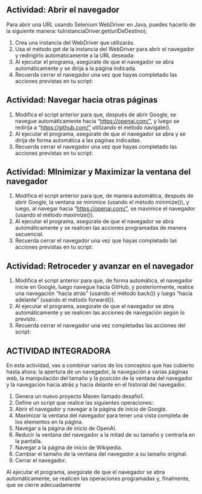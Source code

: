 ## Actividad: Abrir el navegador

Para abrir una URL usando Selenium WebDriver en Java, puedes hacerlo de la siguiente manera: tuInstanciaDriver.get(urlDeDestino);

  1. Crea una instancia del WebDriver que utilizarás.
  2. Usa el método get de la instancia del WebDriver para 
     abrir el navegador y redirigirlo automáticamente a la URL deseada:
  3. Al ejecutar el programa, asegúrate de que el navegador se abra automáticamente 
     y se dirija a la página indicada.
  4. Recuerda cerrar el navegador una vez que hayas completado las acciones previstas 
     en tu script:
     
     
## Actividad: Navegar hacia otras páginas

  1. Modifica el script anterior para que, después de abrir Google, se navegue automáticamente hacia “https://openai.com/”, y luego 
     se redirija a “https://github.com/” utilizando el método navigate().
  2. Al ejecutar el programa, asegúrate de que el navegador se abra y se dirija de 
     forma automática a las páginas indicadas.
  3. Recuerda cerrar el navegador una vez que hayas completado las acciones previstas en tu script:
  
  
## Actividad: MInimizar y Maximizar la ventana del navegador

  1. Modifica el script anterior para que, de manera automática, después de abrir Google, 
     la ventana se minimice (usando el método minimize()), y luego, al navegar hacia 
     “https://openai.com/”, se maximice el navegador (usando el método maximize()).  
  2. Al ejecutar el programa, asegúrate de que el navegador se abra automáticamente y se 
     realicen las acciones programadas de manera secuencial.  
  3. Recuerda cerrar el navegador una vez que hayas completado las acciones previstas en tu script:
  
  
## Actividad: Retroceder y avanzar en el navegador

  1. Modifica el script anterior para que, de forma automática, el navegador inicie en Google, 
     luego navegue hacia GitHub, y posteriormente, realice una navegación “hacia atrás” 
     (usando el método back()) y luego “hacia adelante” (usando el método forward()).  
  2. Al ejecutar el programa, asegúrate de que el navegador se abra automáticamente y se 
     realicen las acciones de navegación según lo previsto.  
  3. Recuerda cerrar el navegador una vez completadas las acciones del script:
  
## ACTIVIDAD INTEGRADORA

En esta actividad, vas a combinar varios de los conceptos que has cubierto hasta ahora: 
la apertura de un navegador, la navegación a varias páginas web, la manipulación del tamaño 
y la posición de la ventana del navegador y la navegación hacia atrás y hacia delante en el 
historial del navegador. 

  1. Genera un nuevo proyecto Maven llamado desafio1.
  2. Define un script que realice las siguientes operaciones:. 
  3. Abrir el navegador y navegar a la página de inicio de Google.
  4. Maximizar la ventana del navegador para tener una vista completa de los elementos en la página.
  5. Navegar a la página de inicio de OpenAI.
  6. Reducir la ventana del navegador a la mitad de su tamaño y centrarla en la pantalla.
  7. Navegar a la página de inicio de Wikipedia. 
  8. Cambiar el tamaño de la ventana del navegador a su tamaño original.
  9. Cerrar el navegador.

Al ejecutar el programa, asegúrate de que el navegador se abra automáticamente, se realicen 
las operaciones programadas y, finalmente, que se cierre adecuadamente